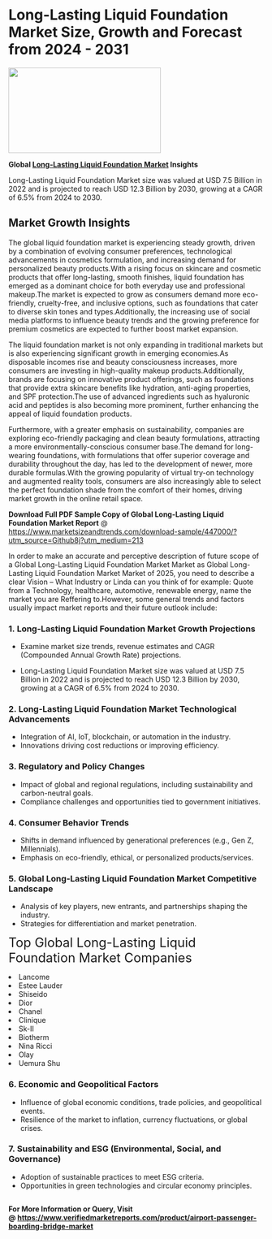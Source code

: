 <H1>Long-Lasting Liquid Foundation Market Size, Growth and Forecast from 2024 - 2031</H1><img class="aligncenter size-medium wp-image-584254" src="https://thirdeyenews.in/wp-content/uploads/2024/09/Global-Market-Research-300x168.jpeg" alt="" width="300" height="168" /><p><strong>Global&nbsp;<a href="https://www.marketsizeandtrends.com/download-sample/447000/?utm_source=Github8j?utm_medium=213">Long-Lasting Liquid Foundation Market</a> Insights</strong></p><p>Long-Lasting Liquid Foundation Market size was valued at USD 7.5 Billion in 2022 and is projected to reach USD 12.3 Billion by 2030, growing at a CAGR of 6.5% from 2024 to 2030.</p><p><h2>Market Growth Insights</h2> <p>The global liquid foundation market is experiencing steady growth, driven by a combination of evolving consumer preferences, technological advancements in cosmetics formulation, and increasing demand for personalized beauty products.With a rising focus on skincare and cosmetic products that offer long-lasting, smooth finishes, liquid foundation has emerged as a dominant choice for both everyday use and professional makeup.The market is expected to grow as consumers demand more eco-friendly, cruelty-free, and inclusive options, such as foundations that cater to diverse skin tones and types.Additionally, the increasing use of social media platforms to influence beauty trends and the growing preference for premium cosmetics are expected to further boost market expansion.</p> <p>The liquid foundation market is not only expanding in traditional markets but is also experiencing significant growth in emerging economies.As disposable incomes rise and beauty consciousness increases, more consumers are investing in high-quality makeup products.Additionally, brands are focusing on innovative product offerings, such as foundations that provide extra skincare benefits like hydration, anti-aging properties, and SPF protection.The use of advanced ingredients such as hyaluronic acid and peptides is also becoming more prominent, further enhancing the appeal of liquid foundation products.</p> <p>Furthermore, with a greater emphasis on sustainability, companies are exploring eco-friendly packaging and clean beauty formulations, attracting a more environmentally-conscious consumer base.The demand for long-wearing foundations, with formulations that offer superior coverage and durability throughout the day, has led to the development of newer, more durable formulas.With the growing popularity of virtual try-on technology and augmented reality tools, consumers are also increasingly able to select the perfect foundation shade from the comfort of their homes, driving market growth in the online retail space.</p> <p><span class=""><strong>Download Full PDF Sample Copy of Global Long-Lasting Liquid Foundation Market Report</strong> @ <a href="https://www.marketsizeandtrends.com/download-sample/447000/?utm_source=Github8j?utm_medium=213" target="_blank">https://www.marketsizeandtrends.com/download-sample/447000/?utm_source=Github8j?utm_medium=213</a></span></p><p>In order to make an accurate and perceptive description of future scope of a Global&nbsp;Long-Lasting Liquid Foundation Market Market as Global&nbsp;Long-Lasting Liquid Foundation Market Market of 2025, you need to describe a clear Vision &ndash; What Industry or Linda can you think of for example: Quote from a Technology, healthcare, automotive, renewable energy, name the market you are Reffering to.However, some general trends and factors usually impact market reports and their future outlook include:</p><h3>1.&nbsp;<strong>Long-Lasting Liquid Foundation Market Growth Projections</strong></h3><ul><li>Examine market size trends, revenue estimates and CAGR (Compounded Annual Growth Rate) projections.</li><li><p>Long-Lasting Liquid Foundation Market size was valued at USD 7.5 Billion in 2022 and is projected to reach USD 12.3 Billion by 2030, growing at a CAGR of 6.5% from 2024 to 2030.</p></li></ul><h3>2.&nbsp;<strong>Long-Lasting Liquid Foundation Market Technological Advancements</strong></h3><ul><li>Integration of AI, IoT, blockchain, or automation in the industry.</li><li>Innovations driving cost reductions or improving efficiency.</li></ul><h3>3.&nbsp;<strong>Regulatory and Policy Changes</strong></h3><ul><li>Impact of global and regional regulations, including sustainability and carbon-neutral goals.</li><li>Compliance challenges and opportunities tied to government initiatives.</li></ul><h3>4.&nbsp;<strong>Consumer Behavior Trends</strong></h3><ul><li>Shifts in demand influenced by generational preferences (e.g., Gen Z, Millennials).</li><li>Emphasis on eco-friendly, ethical, or personalized products/services.</li></ul><h3>5.&nbsp;<strong>Global Long-Lasting Liquid Foundation Market Competitive Landscape</strong></h3><ul><li>Analysis of key players, new entrants, and partnerships shaping the industry.</li><li>Strategies for differentiation and market penetration.</li></ul><p data-pm-slice="1 1 []"><span style="color: inherit; font-family: inherit; font-size: 25px;">Top Global Long-Lasting Liquid Foundation Market Companies</span></p><div class="" data-test-id=""><p><li>Lancome</li><li> Estee Lauder</li><li> Shiseido</li><li> Dior</li><li> Chanel</li><li> Clinique</li><li> Sk-II</li><li> Biotherm</li><li> Nina Ricci</li><li> Olay</li><li> Uemura Shu</li></p></div><h3>6.&nbsp;<strong>Economic and Geopolitical Factors</strong></h3><ul><li>Influence of global economic conditions, trade policies, and geopolitical events.</li><li>Resilience of the market to inflation, currency fluctuations, or global crises.</li></ul><h3>7.&nbsp;<strong>Sustainability and ESG (Environmental, Social, and Governance)</strong></h3><ul><li>Adoption of sustainable practices to meet ESG criteria.</li><li>Opportunities in green technologies and circular economy principles.</li></ul><h2><strong style="font-size: 14px;">For More Information or Query, Visit @&nbsp;</strong><a style="background-color: #ffffff; font-size: 14px;" href="https://www.marketsizeandtrends.com/report/long-lasting-liquid-foundation-market/" target="_blank">https://www.verifiedmarketreports.com/product/airport-passenger-boarding-bridge-market</a></h2>